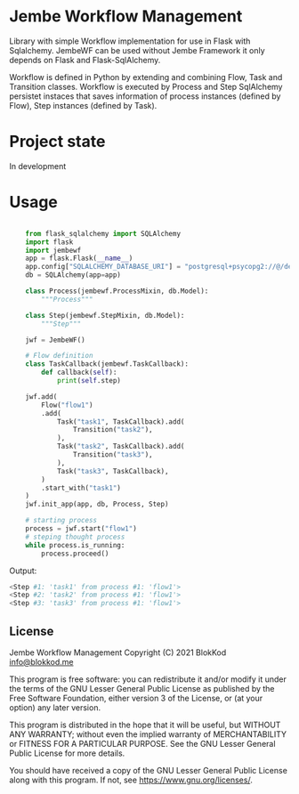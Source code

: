 # Jembe Workflow Management

Library with simple Workflow implementation for use in Flask with Sqlalchemy. 
JembeWF can be used without Jembe Framework it only depends on Flask and Flask-SqlAlchemy.

Workflow is defined in Python by extending and combining Flow, Task and Transition classes.
Workflow is executed by Process and Step SqlAlchemy persistet instaces that saves information
of process instances (defined by Flow), Step instances (defined by Task).


# Project state

In development

# Usage 

``` python

    from flask_sqlalchemy import SQLAlchemy
    import flask
    import jembewf
    app = flask.Flask(__name__)
    app.config["SQLALCHEMY_DATABASE_URI"] = "postgresql+psycopg2://@/demo"
    db = SQLAlchemy(app=app)

    class Process(jembewf.ProcessMixin, db.Model):
        """Process"""

    class Step(jembewf.StepMixin, db.Model):
        """Step"""

    jwf = JembeWF()

    # Flow definition
    class TaskCallback(jembewf.TaskCallback):
        def callback(self):
            print(self.step)

    jwf.add(
        Flow("flow1")
        .add(
            Task("task1", TaskCallback).add(
                Transition("task2"),
            ),
            Task("task2", TaskCallback).add(
                Transition("task3"),
            ),
            Task("task3", TaskCallback),
        )
        .start_with("task1")
    )
    jwf.init_app(app, db, Process, Step)

    # starting process
    process = jwf.start("flow1")
    # steping thought process
    while process.is_running:
        process.proceed()
```

Output:
```bash
<Step #1: 'task1' from process #1: 'flow1'>
<Step #2: 'task2' from process #1: 'flow1'>
<Step #3: 'task3' from process #1: 'flow1'>
```

## License


Jembe Workflow Management
Copyright (C) 2021 BlokKod <info@blokkod.me>

This program is free software: you can redistribute it and/or modify
it under the terms of the GNU Lesser General Public License as published
by the Free Software Foundation, either version 3 of the License, or
(at your option) any later version.

This program is distributed in the hope that it will be useful,
but WITHOUT ANY WARRANTY; without even the implied warranty of
MERCHANTABILITY or FITNESS FOR A PARTICULAR PURPOSE.  See the
GNU Lesser General Public License for more details.

You should have received a copy of the GNU Lesser General Public License
along with this program.  If not, see <https://www.gnu.org/licenses/>.
